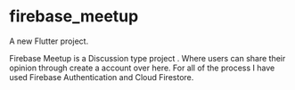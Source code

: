 # firebase_meetup

A new Flutter project.

Firebase Meetup is a Discussion type project . Where users can share their opinion through create a account over here. For all of the process I have used Firebase Authentication and Cloud Firestore.
